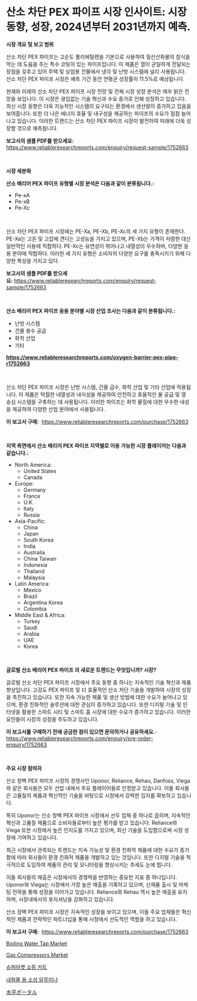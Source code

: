 <p><h1>산소 차단 PEX 파이프 시장 인사이트: 시장 동향, 성장, 2024년부터 2031년까지 예측.</h1></p><p><strong>시장 개요 및 보고 범위</strong></p>
<p><p>산소 차단 PEX 파이프는 고순도 폴리에틸렌을 기본으로 사용하여 질산산화물의 침식을 막는 데 도움을 주는 특수 코팅이 있는 파이프입니다. 이 제품은 열이 균일하게 전달되는 장점을 갖추고 있어 주택 및 상업용 건물에서 냉각 및 난방 시스템에 널리 사용됩니다. 산소 차단 PEX 파이프 시장은 예측 기간 동안 연평균 성장률이 11.5%로 예상됩니다.</p><p>현재와 미래의 산소 차단 PEX 파이프 시장 전망 및 전체 시장 성장 분석은 매우 밝은 전망을 보입니다. 이 시장은 끊임없는 기술 혁신과 수요 증가로 인해 성장하고 있습니다. 최신 시장 동향은 더욱 지능적인 시스템이 요구되는 환경에서 생산량이 증가하고 있음을 보여줍니다. 또한 더 나은 에너지 효율 및 내구성을 제공하는 파이프의 수요가 점점 늘어나고 있습니다. 이러한 트렌드는 산소 차단 PEX 파이프 시장이 발전하여 미래에 더욱 성장할 것으로 예측됩니다.</p></p>
<p><strong>보고서의 샘플 PDF를 받으세요:</strong> <a href="https://www.reliableresearchreports.com/enquiry/request-sample/1752663">https://www.reliableresearchreports.com/enquiry/request-sample/1752663</a></p>
<p>&nbsp;</p>
<p><strong>시장 세분화</strong></p>
<p><strong>산소 배리어 PEX 파이프 유형별 시장 분석은 다음과 같이 분류됩니다.:</strong></p>
<p><ul><li>Pe-xA</li><li>Pe-xB</li><li>Pe-Xc</li></ul></p>
<p>&nbsp;</p>
<p><p>산소 차단 PEX 파이프 시장에는 PE-Xa, PE-Xb, PE-Xc의 세 가지 유형이 존재한다. PE-Xa는 고온 및 고압에 견디는 고성능을 가지고 있으며, PE-Xb는 가격이 저렴한 대신 일반적인 사용에 적합하다. PE-Xc는 유연성이 뛰어나고 내열성이 우수하며, 다양한 응용 분야에 적합하다. 이러한 세 가지 유형은 소비자의 다양한 요구를 충족시키기 위해 다양한 특성을 가지고 있다.</p></p>
<p><strong>보고서의 샘플 PDF를 받으세요:</strong>&nbsp;<a href="https://www.reliableresearchreports.com/enquiry/request-sample/1752663">https://www.reliableresearchreports.com/enquiry/request-sample/1752663</a></p>
<p>&nbsp;</p>
<p><strong> 산소 배리어 PEX 파이프 응용 분야별 시장 산업 조사는 다음과 같이 분류됩니다.:</strong></p>
<p><ul><li>난방 시스템</li><li>건물 용수 공급</li><li>화학 산업</li><li>기타</li></ul></p>
<p><strong><a href="https://www.reliableresearchreports.com/oxygen-barrier-pex-pipe-r1752663">https://www.reliableresearchreports.com/oxygen-barrier-pex-pipe-r1752663</a></strong></p>
<p>&nbsp;</p>
<p><p>산소 차단 PEX 파이프 시장은 난방 시스템, 건물 급수, 화학 산업 및 기타 산업에 적용됩니다. 이 제품은 탁월한 내열성과 내식성을 제공하여 안전하고 효율적인 물 공급 및 열 송심 시스템을 구축하는 데 사용됩니다. 이러한 파이프는 화학 물질에 대한 우수한 내성을 제공하여 다양한 산업 분야에서 사용됩니다.</p></p>
<p><strong>이 보고서 구매:</strong>&nbsp; <a href="https://www.reliableresearchreports.com/purchase/1752663">https://www.reliableresearchreports.com/purchase/1752663</a></p>
<p>&nbsp;</p>
<p><strong>지역 측면에서 산소 배리어 PEX 파이프 지역별로 이용 가능한 시장 플레이어는 다음과 같습니다.:</strong></p>
<p><ul>
    <li>
        North America:
        <ul>
            <li>United States</li>
            <li>Canada</li>
        </ul>
    </li>
    <li>
        Europe:
        <ul>
            <li>Germany</li>
            <li>France</li>
            <li>U.K.</li>
            <li>Italy</li>
            <li>Russia</li>
        </ul>
    </li>
    <li>
        Asia-Pacific:
        <ul>
            <li>China</li>
            <li>Japan</li>
            <li>South Korea</li>
            <li>India</li>
            <li>Australia</li>
            <li>China Taiwan</li>
            <li>Indonesia</li>
            <li>Thailand</li>
            <li>Malaysia</li>
        </ul>
    </li>
    <li>
        Latin America:
        <ul>
            <li>Mexico</li>
            <li>Brazil</li>
            <li>Argentina Korea</li>
            <li>Colombia</li>
        </ul>
    </li>
    <li>
        Middle East & Africa:
        <ul>
            <li>Turkey</li>
            <li>Saudi</li>
            <li>Arabia</li>
            <li>UAE</li>
            <li>Korea</li>
        </ul>
    </li>
    </ul></p>
<p>&nbsp;</p>
<p><strong>글로벌 산소 배리어 PEX 파이프 의 새로운 트렌드는 무엇입니까? 시장?</strong></p>
<p><p>글로벌 산소 차단 PEX 파이프 시장에서 주요 동향 중 하나는 지속적인 기술 혁신과 제품 향상입니다. 고강도 PEX 파이프 및 더 효율적인 산소 차단 기술을 개발하여 시장의 성장을 촉진하고 있습니다. 또한 지속 가능한 제품 및 생산 방법에 대한 수요가 늘어나고 있으며, 환경 친화적인 솔루션에 대한 관심이 증가하고 있습니다. 또한 디지털 기술 및 인터넷을 활용한 스마트 시티 및 스마트 홈 시장에 대한 수요가 증가하고 있습니다. 이러한 요인들이 시장의 성장을 주도하고 있습니다.</p></p>
<p><strong>이 보고서를 구매하기 전에 궁금한 점이 있으면 문의하거나 공유하세요.</strong>- <a href="https://www.reliableresearchreports.com/enquiry/pre-order-enquiry/1752663">https://www.reliableresearchreports.com/enquiry/pre-order-enquiry/1752663</a></p>
<p>&nbsp;</p>
<p><strong>주요 시장 참여자</strong></p>
<p><p>산소 장벽 PEX 파이프 시장의 경쟁사인 Uponor, Reliance, Rehau, Danfoss, Viega와 같은 회사들은 모두 산업 내에서 주요 플레이어들로 인정받고 있습니다. 이들 회사들은 고품질의 제품과 혁신적인 기술을 바탕으로 시장에서 강력한 입지를 확보하고 있습니다.</p><p>특히 Uponor는 산소 장벽 PEX 파이프 시장에서 선두 업체 중 하나로 꼽히며, 지속적인 혁신과 고품질 제품으로 소비자들로부터 높은 평가를 받고 있습니다. Reliance와 Viega 또한 시장에서 높은 인지도를 가지고 있으며, 최신 기술을 도입함으로써 시장 성장에 기여하고 있습니다.</p><p>최근 시장에서 관측되는 트렌드는 지속 가능성 및 환경 친화적 제품에 대한 수요가 증가함에 따라 회사들이 환경 친화적 제품을 개발하고 있는 것입니다. 또한 디지털 기술을 적극적으로 도입하여 제품의 관리 및 모니터링을 향상시키는 추세도 눈에 띕니다.</p><p>이들 회사들의 매출은 시장에서의 경쟁력을 반영하는 중요한 지표 중 하나입니다. Uponor와 Viega는 시장에서 가장 높은 매출을 기록하고 있으며, 신제품 출시 및 마케팅 전략을 통해 성장을 이어가고 있습니다. Reliance와 Rehau 역시 높은 매출을 유지하며, 시장내에서의 포지셔닝을 강화하고 있습니다. </p><p>산소 장벽 PEX 파이프 시장은 지속적인 성장을 보이고 있으며, 이들 주요 업체들은 혁신적인 제품과 전략적인 파트너십을 통해 시장에서 선도적인 역할을 하고 있습니다.</p></p>
<p><strong>이 보고서 구매:</strong>&nbsp;&nbsp;<a href="https://www.reliableresearchreports.com/purchase/1752663">https://www.reliableresearchreports.com/purchase/1752663</a></p>
<p><p><a href="https://view.publitas.com/reportprime-1/boiling-water-tap-market-size-reflecting-a-forecast-till-2031-market-by-type-by-application-and-by-geography/">Boiling Water Tap Market</a></p><p><a href="https://github.com/Sherrillcrooksxa8i18ucf2m/Market-Research-Report-List-2/blob/main/gas-compressors-market.md">Gas Compressors Market</a></p><p><a href="https://github.com/fredrickeglers/Market-Research-Report-List-1/blob/main/346243019691.md">슈퍼마켓 쇼핑 카트</a></p><p><a href="https://github.com/bunxhcci35271755/Market-Research-Report-List-1/blob/main/505367319690.md">내화물 용 소성 알루미나</a></p><p><a href="https://github.com/efcvopdgkdx128/Market-Research-Report-List-1/blob/main/970285321122.md">水平ポータル</a></p></p>